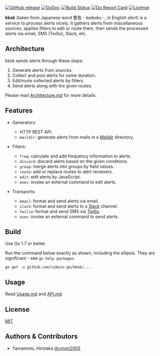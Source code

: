 [![GitHub release](https://img.shields.io/github/release/cybozu-go/kkok.svg?maxAge=60)][releases]
[![GoDoc](https://godoc.org/github.com/cybozu-go/kkok?status.svg)][godoc]
[![Build Status](https://travis-ci.org/cybozu-go/kkok.svg?branch=master)](https://travis-ci.org/cybozu-go/kkok)
[![Go Report Card](https://goreportcard.com/badge/github.com/cybozu-go/kkok)](https://goreportcard.com/report/github.com/cybozu-go/kkok)
[![License](https://img.shields.io/github/license/cybozu-go/kkok.svg?maxAge=2592000)](LICENSE)

**kkok** (taken from Japanese word 警告 - *keikoku* -, in English *alert*) is a service to process alerts nicely.  It gathers alerts from miscellaneous sources, applies filters to edit or route them, then sends the processed alerts via email, SMS (Twilio), Slack, etc.

Architecture
------------

kkok sends alerts through these steps:

1. Generate alerts from sources.
2. Collect and pool alerts for some duration.
3. Edit/route collected alerts by filters.
4. Send alerts along with the given routes.

Please read [Architecture.md](docs/Architecture.md) for more details.

Features
--------

* Generators:

    * HTTP REST API.
    * `maildir`: generate alerts from mails in a [Maildir][] directory.

* Filters:

    * `freq`: calculate and add frequency information to alerts.
    * `discard`: discard alerts based on the given conditions.
    * `group`: merge alerts into groups by field values.
    * `route`: add or replace routes to alert receivers.
    * `edit`: edit alerts by JavaScript.
    * `exec`: invoke an external command to edit alerts.

* Transports:

    * `email`: format and send alerts via email.
    * `slack`: format and send alerts to a [Slack][] channel.
    * `twilio`: format and send SMS via [Twilio][].
    * `exec`: invoke an external command to send alerts.

Build
-----

Use Go 1.7 or better.

Run the command below exactly as shown, including the ellipsis.
They are significant - see `go help packages`.

```
go get -u github.com/cybozu-go/kkok/...
```

Usage
-----

Read [Usage.md](docs/Usage.md) and [API.md](docs/API.md).

License
-------

[MIT][]

Authors & Contributors
----------------------

* Yamamoto, Hirotaka [@ymmt2005](https://github.com/ymmt2005)

[releases]: https://github.com/cybozu-go/kkok/releases
[godoc]: https://godoc.org/github.com/cybozu-go/kkok
[Maildir]: https://en.wikipedia.org/wiki/Maildir
[Twilio]: https://www.twilio.com/
[Slack]: https://slack.com/
[MIT]: https://opensource.org/licenses/MIT
